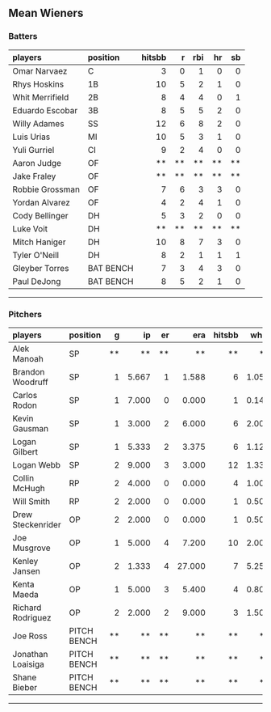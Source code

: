 ## Mean Wieners

### Batters

 
|players         |position  | hitsbb|  r| rbi| hr| sb| 
|:---------------|:---------|------:|--:|---:|--:|--:| 
|Omar Narvaez    |C         |      3|  0|   1|  0|  0| 
|Rhys Hoskins    |1B        |     10|  5|   2|  1|  0| 
|Whit Merrifield |2B        |      8|  4|   4|  0|  1| 
|Eduardo Escobar |3B        |      8|  5|   5|  2|  0| 
|Willy Adames    |SS        |     12|  6|   8|  2|  0| 
|Luis Urias      |MI        |     10|  5|   3|  1|  0| 
|Yuli Gurriel    |CI        |      9|  2|   4|  0|  0| 
|Aaron Judge     |OF        |     **| **|  **| **| **| 
|Jake Fraley     |OF        |     **| **|  **| **| **| 
|Robbie Grossman |OF        |      7|  6|   3|  3|  0| 
|Yordan Alvarez  |OF        |      4|  2|   4|  1|  0| 
|Cody Bellinger  |DH        |      5|  3|   2|  0|  0| 
|Luke Voit       |DH        |     **| **|  **| **| **| 
|Mitch Haniger   |DH        |     10|  8|   7|  3|  0| 
|Tyler O'Neill   |DH        |      8|  2|   1|  1|  1| 
|Gleyber Torres  |BAT BENCH |      7|  3|   4|  3|  0| 
|Paul DeJong     |BAT BENCH |      8|  5|   2|  1|  0| 

* * *

### Pitchers

 
|players           |position    |  g|    ip| er|    era| hitsbb|  whip| so|  w| sv| 
|:-----------------|:-----------|--:|-----:|--:|------:|------:|-----:|--:|--:|--:| 
|Alek Manoah       |SP          | **|    **| **|     **|     **|    **| **| **| **| 
|Brandon Woodruff  |SP          |  1| 5.667|  1|  1.588|      6| 1.059|  8|  0|  0| 
|Carlos Rodon      |SP          |  1| 7.000|  0|  0.000|      1| 0.143| 10|  1|  0| 
|Kevin Gausman     |SP          |  1| 3.000|  2|  6.000|      6| 2.000|  5|  0|  0| 
|Logan Gilbert     |SP          |  1| 5.333|  2|  3.375|      6| 1.125|  9|  1|  0| 
|Logan Webb        |SP          |  2| 9.000|  3|  3.000|     12| 1.333|  7|  0|  0| 
|Collin McHugh     |RP          |  2| 4.000|  0|  0.000|      4| 1.000|  5|  1|  0| 
|Will Smith        |RP          |  2| 2.000|  0|  0.000|      1| 0.500|  3|  0|  1| 
|Drew Steckenrider |OP          |  2| 2.000|  0|  0.000|      1| 0.500|  2|  0|  0| 
|Joe Musgrove      |OP          |  1| 5.000|  4|  7.200|     10| 2.000|  3|  0|  0| 
|Kenley Jansen     |OP          |  2| 1.333|  4| 27.000|      7| 5.250|  1|  0|  0| 
|Kenta Maeda       |OP          |  1| 5.000|  3|  5.400|      4| 0.800|  8|  0|  0| 
|Richard Rodriguez |OP          |  2| 2.000|  2|  9.000|      3| 1.500|  2|  0|  1| 
|Joe Ross          |PITCH BENCH | **|    **| **|     **|     **|    **| **| **| **| 
|Jonathan Loaisiga |PITCH BENCH | **|    **| **|     **|     **|    **| **| **| **| 
|Shane Bieber      |PITCH BENCH | **|    **| **|     **|     **|    **| **| **| **| 


* * *


